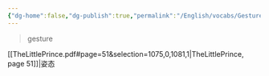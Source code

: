 ```yaml
---
{"dg-home":false,"dg-publish":true,"permalink":"/English/vocabs/Gesture/","dgPassFrontmatter":true}
---
```



> gesture

[[TheLittlePrince.pdf#page=51&selection=1075,0,1081,1|TheLittlePrince, page 51]]|姿态
